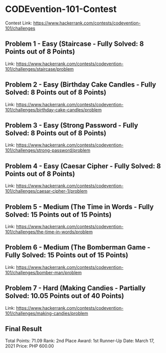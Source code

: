 # CODEvention-101-Contest
Contest Link: https://www.hackerrank.com/contests/codevention-101/challenges
## Problem 1 - Easy (Staircase - Fully Solved: 8 Points out of 8 Points)
Link: https://www.hackerrank.com/contests/codevention-101/challenges/staircase/problem
## Problem 2 - Easy (Birthday Cake Candles - Fully Solved: 8 Points out of 8 Points)
Link: https://www.hackerrank.com/contests/codevention-101/challenges/birthday-cake-candles/problem
## Problem 3 - Easy (Strong Password - Fully Solved: 8 Points out of 8 Points)
Link: https://www.hackerrank.com/contests/codevention-101/challenges/strong-password/problem
## Problem 4 - Easy (Caesar Cipher - Fully Solved: 8 Points out of 8 Points)
Link: https://www.hackerrank.com/contests/codevention-101/challenges/caesar-cipher-1/problem
## Problem 5 - Medium (The Time in Words - Fully Solved: 15 Points out of 15 Points)
Link: https://www.hackerrank.com/contests/codevention-101/challenges/the-time-in-words/problem
## Problem 6 - Medium (The Bomberman Game - Fully Solved: 15 Points out of 15 Points)
Link: https://www.hackerrank.com/contests/codevention-101/challenges/bomber-man/problem
## Problem 7 - Hard (Making Candies - Partially Solved: 10.05 Points out of 40 Points)
Link: https://www.hackerrank.com/contests/codevention-101/challenges/making-candies/problem
## Final Result
Total Points: 71.09
Rank: 2nd Place
Award: 1st Runner-Up
Date: March 17, 2021
Price: PHP 600.00
